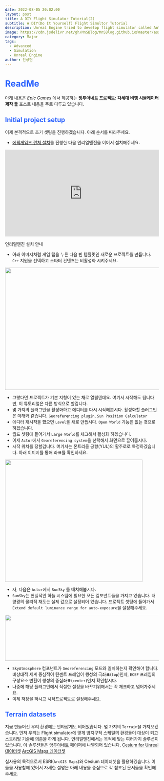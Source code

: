```yaml
---
date: 2022-08-05 20:02:00
layout: post
title: A DIY Flight Simulator Tutorial(2)
subtitle: A DIY(Do It Yourself) Flight Simultor Tutorial
description: Unreal Engine tried to develop flight simulator called Antoinette Project
image: https://cdn.jsdelivr.net/gh/MnSBlog/MnSBlog.github.io@master/assets/img/posts/Major/Antoinette/2_Title.png
category: Major
tags:
  - Advanced
  - Simulation
  - Unreal Engine
author: 안상현
---
```




# <span style="color:#2E64FE">ReadMe</span>

 아래 내용은 *Epic Games* 에서 제공하는 **앙투아네트 프로젝트: 차세대 비행 시뮬레이터 제작 툴**  포스트 내용을 주로 다루고 있습니다. 

## <span style="color:#2E64FE">Initial project setup</span>

이제 본격적으로 초기 셋팅을 진행하겠습니다. 아래 순서를 따라주세요.

- [에픽게임즈 런처 설치](https://www.unrealengine.com/ko/download)를 진행한 다음 언리얼엔진을 이어서 설치해주세요.
<style>.embed-container { position: relative; padding-bottom: 56.25%; height: 0; overflow: hidden; max-width: 100%; } .embed-container iframe, .embed-container object, .embed-container embed { position: absolute; top: 0; left: 0; width: 100%; height: 100%; }</style><div class='embed-container'><iframe src='https://www.youtube.com/embed//rldy9yY0yDU' frameborder='0' allowfullscreen></iframe></div>
언리얼엔진 설치 안내

- 아래 이미지처럼 게임 탭을 누른 다음 빈 템플릿인 새로운 프로젝트를 만듭니다. `C++` 지원을 선택하고 스타터 컨텐츠는 비활성화 시켜주세요.
<img src="https://cdn.jsdelivr.net/gh/MnSBlog/MnSBlog.github.io@master/assets/img/posts/Major/Antoinette/2_BlankTemplete.png" height="400px" width="650px" align="center">

- 그렇다면 프로젝트가 기본 지형이 있는 채로 열릴텐데요. 여기서 시작해도 됩니다만, 이 튜토리얼은 다른 방식으로 할겁니다.
- 몇 가지의 플러그인을 활성화하고 에디터를 다시 시작해봅시다. 활성화할 플러그인은 아래와 같습니다.
`Georeferencing plugin`, `Sun Position Calculator`
- 에디터 재시작을 했으면 `Level`을 새로 만듭시다. `Open World` 기능은 없는 것으로 하겠습니다.
- 월드 셋팅에 들어가서 `Large World`를 체크해서 활성화 하겠습니다.
- 이제 `Actor`에서 `Georeferencing system`을 선택해서 화면으로 끌어줍시다.
- 시작 위치를 정할겁니다. 여기서는 몬트리올 공항(YUL)의 활주로로 특정하겠습니다. 아래 이미지를 통해 좌표를 확인하세요.
<img src="https://cdn.jsdelivr.net/gh/MnSBlog/MnSBlog.github.io@master/assets/img/posts/Major/Antoinette/2_GeoReferencing.png" height="400px" width="450px" align="center">

- 자, 다음은 `Actor`에서 `SunSky` 를 배치해봅시다.
- `SunSky`는 현실적인 하늘 시스템에 필요한 모든 컴포넌트들을 가지고 있습니다. 태양광의 물리적 채도는 실제 값으로 설정되어 있습니다. 프로젝트 셋팅에 들어가서 `Extend default luminance range for auto-exposure`을 설정해주세요.
<img src="https://cdn.jsdelivr.net/gh/MnSBlog/MnSBlog.github.io@master/assets/img/posts/Major/Antoinette/2_Luminance.png" height="150px" width="650px" align="center">

- `SkyAtmosphere` 컴포넌트가 `Georeferencing` 모드와 일치하는지 확인해야 합니다. 비상대적 세계 중심적이 탄젠트 프레임이 행성의 극좌표(`top`)인지, `ECEF` 프레임의 구성요소 변환이 행성의 중심좌표(`center`)인지 확인합시다.
- 나중에 해당 플러그인에서 적절한 설정을 바꾸기위해서는 꼭 체크하고 넘어가주세요.
- 이제 저장을 하시고 시작프로젝트로 설정해주세요.

## <span style="color:#2E64FE">Terrain datasets</span>

지금 만들어진 우리 환경에는 안타깝게도 비어있습니다. 몇 가지의 `Terrain`을 가져오겠습니다. 먼저 우리는 Flight simulator에 맞게 범지구적 스케일의 환경들이 대상이 되고 스트리밍 기술에 의존을 하게 됩니다. 언리얼엔진에서는 목적에 맞는 여러가지 솔루션이 있습니다. 이 솔루션들은 [앙투아네트 페이퍼](https://www.unrealengine.com/ko/blog/antoinette-project-tools-to-create-the-next-generation-of-flight-simulators)에 나열되어 있습니다.
[Cesium for Unreal 데이터셋](https://www.unrealengine.com/marketplace/ko/product/87b0d05800a545d49bf858ef3458c4f7)
[ArcGIS Maps 데이터셋](https://developers.arcgis.com/unreal-engine/)

실사용의 목적으로서 ESRI(`ArcGIS Maps`)와 Cesium 데이터셋을 활용하겠습니다. 이 둘을 사용함에 있어서 자세한 설명은 아래 내용을 중심으로 각 참조된 문서들을 확인해주세요.

